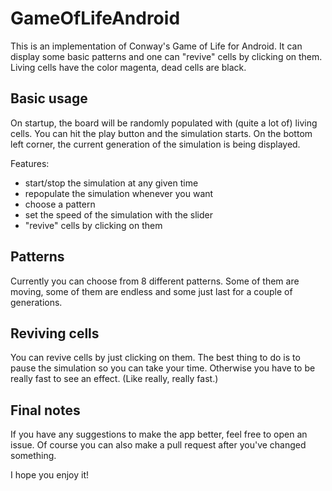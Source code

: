 # GameOfLifeAndroid
This is an implementation of Conway's Game of Life for Android. It can display some basic patterns and one can "revive" cells
by clicking on them. Living cells have the color magenta, dead cells are black.

## Basic usage
On startup, the board will be randomly populated with (quite a lot of) living cells. You can hit the play button and the
simulation starts. On the bottom left corner, the current generation of the simulation is being displayed.

Features:
- start/stop the simulation at any given time
- repopulate the simulation whenever you want
- choose a pattern
- set the speed of the simulation with the slider
- "revive" cells by clicking on them

## Patterns
Currently you can choose from 8 different patterns. Some of them are moving, some of them are endless and some just last for a
couple of generations.

## Reviving cells
You can revive cells by just clicking on them. The best thing to do is to pause the simulation so you can take your time.
Otherwise you have to be really fast to see an effect. (Like really, really fast.)

## Final notes
If you have any suggestions to make the app better, feel free to open an issue. Of course you can also make a pull request
after you've changed something.

I hope you enjoy it!
